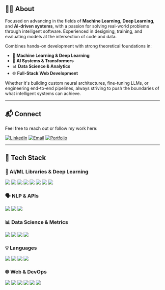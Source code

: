 ## 👨‍💻 About

Focused on advancing in the fields of **Machine Learning**, **Deep Learning**, and **AI-driven systems**, with a passion for solving real-world problems through intelligent software. Experienced in designing, training, and evaluating models at the intersection of code and data.

Combines hands-on development with strong theoretical foundations in:

- 🧠 **Machine Learning & Deep Learning**
- 🤖 **AI Systems & Transformers**
- 📊 **Data Science & Analytics**
- 🌐 **Full-Stack Web Development**

Whether it's building custom neural architectures, fine-tuning LLMs, or engineering end-to-end pipelines, always striving to push the boundaries of what intelligent systems can achieve.

---

## 📬 Connect

Feel free to reach out or follow my work here:

[![LinkedIn](https://img.shields.io/badge/LinkedIn-Connect-blue?style=for-the-badge&logo=linkedin)](https://www.linkedin.com/in/marko-kolarski/)
[![Email](https://img.shields.io/badge/Email-Contact-red?style=for-the-badge&logo=gmail)](mailto:marko.kolarski.02@gmail.com)
[![Portfolio](https://img.shields.io/badge/Portfolio-Projects-8A2BE2?style=for-the-badge&logo=github)](https://github.com/MarkoKolarski?tab=repositories)

---

## 🔧 Tech Stack


### 🤖 AI/ML Libraries & Deep Learning
<p align="left">
  <img src="https://img.shields.io/badge/TensorFlow-FF6F00?style=for-the-badge&logo=tensorflow&logoColor=white" />
  <img src="https://img.shields.io/badge/PyTorch-EE4C2C?style=for-the-badge&logo=pytorch&logoColor=white" />
  <img src="https://img.shields.io/badge/Keras-D00000?style=for-the-badge&logo=keras&logoColor=white" />
  <img src="https://img.shields.io/badge/Scikit--Learn-F7931E?style=for-the-badge&logo=scikitlearn&logoColor=white" />
  <img src="https://img.shields.io/badge/CNNs-00599C?style=for-the-badge&logo=opencv&logoColor=white" />
  <img src="https://img.shields.io/badge/Cross--Encoders-6A1B9A?style=for-the-badge&logo=data&logoColor=white" />
  <img src="https://img.shields.io/badge/MobileNetV2-1565C0?style=for-the-badge&logo=android&logoColor=white" />
  <img src="https://img.shields.io/badge/Transformers-F9A825?style=for-the-badge&logo=transformer&logoColor=white" />
</p>

### 🗣️ NLP & APIs
<p align="left">
  <img src="https://img.shields.io/badge/HuggingFace-FFD21F?style=for-the-badge&logo=huggingface&logoColor=black" />
  <img src="https://img.shields.io/badge/WordNet-4B8BBE?style=for-the-badge&logo=semantic-web&logoColor=white" />
  <img src="https://img.shields.io/badge/Gemini%20API-4285F4?style=for-the-badge&logo=google&logoColor=white" />
</p>

### 📊 Data Science & Metrics
<p align="left">
  <img src="https://img.shields.io/badge/Pandas-150458?style=for-the-badge&logo=pandas&logoColor=white" />
  <img src="https://img.shields.io/badge/NumPy-013243?style=for-the-badge&logo=numpy&logoColor=white" />
  <img src="https://img.shields.io/badge/Matplotlib-11557C?style=for-the-badge&logo=plotly&logoColor=white" />
  <img src="https://img.shields.io/badge/Recall@K-5C6BC0?style=for-the-badge&logo=metrics&logoColor=white" />
</p>

### 💡 Languages
<p align="left">
  <img src="https://img.shields.io/badge/Python-3776AB?style=for-the-badge&logo=python&logoColor=white" />
  <img src="https://img.shields.io/badge/Java-007396?style=for-the-badge&logo=java&logoColor=white" />
  <img src="https://img.shields.io/badge/C%23-239120?style=for-the-badge&logo=csharp&logoColor=white" />
  <img src="https://img.shields.io/badge/SQL-4479A1?style=for-the-badge&logo=postgresql&logoColor=white" />
</p>

### 🌐 Web & DevOps
<p align="left">
  <img src="https://img.shields.io/badge/Django-092E20?style=for-the-badge&logo=django&logoColor=white" />
  <img src="https://img.shields.io/badge/React-61DAFB?style=for-the-badge&logo=react&logoColor=black" />
  <img src="https://img.shields.io/badge/PostgreSQL-336791?style=for-the-badge&logo=postgresql&logoColor=white" />
  <img src="https://img.shields.io/badge/RabbitMQ-FF6600?style=for-the-badge&logo=rabbitmq&logoColor=white" />
  <img src="https://img.shields.io/badge/Prometheus-E6522C?style=for-the-badge&logo=prometheus&logoColor=white" />
  <img src="https://img.shields.io/badge/Grafana-F46800?style=for-the-badge&logo=grafana&logoColor=white" />
</p>
